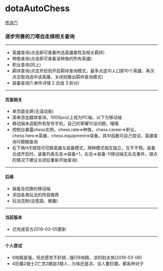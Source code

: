 # dotaAutoChess
[传送门](https://uchiha-fy.github.io/dota_AutoChess/)
### 逐步完善的刀塔自走棋相关查询
***
+ 英雄查询(点击即可查看所选英雄属性及相关羁绊)
+ 种族查询(点击即可查看该种族的所有英雄)
+ 职业查询(同上)
+ 羁绊查询(点击开启则开启羁绊查询模式，最多点选10人口即10个英雄，再次点击取消选中该英雄，关闭则推出羁绊查询模式)
+ 装备查询(1.单件详情 2.合成 3.拆分)
***
#### 页面相关
* 单页面全屏(无滚动条)
* 简单添加媒体查询，1000px以上视为PC端，以下为移动端
* 移动端未适配所有型号手机，自己的荣耀10没问题，嘻嘻
* 控制台暴露chess实例，chess.rate=>种族，chess.career=>职业，chess.hero=>英雄，chess.equipment=>装备。其中函数可自己尝试，英雄查询可模糊查询
* 右下角H/E按钮可切换英雄与装备模式，两种模式相互独立，互不干预。装备合成开启时，装备列表左击=>装备+1，右击=>装备-1(移动端无右击事件，错点的情况下建议关闭后重新开始查询)
***
#### 后续
+ 装备及切换的移动端
+ 添加各类玩法的阵容推荐
+ 玩法克制(没思路、搁置)
***
#### 当前版本
* 已完成官方2019-03-05更新
***
#### 个人尝试
* 6地精是强，但总感觉不好胡...强行6地精，凉的别太快(2019-03-06)
* 4巨魔2骑士2亡灵2娜迦3猎人...为啥还是凉，没人要巨魔，都各种对子
